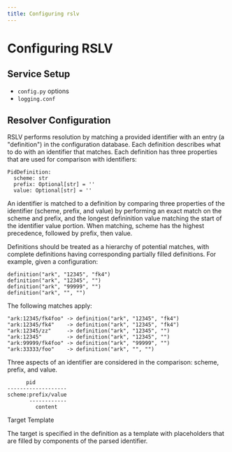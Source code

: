 ```yaml
---
title: Configuring rslv
---
```


# Configuring RSLV

## Service Setup

- `config.py` options
- `logging.conf` 

## Resolver Configuration

RSLV performs resolution by matching a provided identifier with an entry (a "definition") in the configuration database. Each definition describes what to do with an identifier that matches. Each definition has three properties that are used for comparison with identifiers:

```
PidDefinition:
  scheme: str
  prefix: Optional[str] = ''
  value: Optional[str] = ''
```

An identifier is matched to a definition by comparing three properties of the identifier (scheme, prefix, and value) by performing an exact match on the scheme and prefix, and the longest defininition value matching the start of the identifier value portion. When matching, scheme has the highest precedence, followed by prefix, then value.

Definitions should be treated as a hierarchy of potential matches, with complete definitions having corresponding partially filled definitions. For example, given a configuration:

```
definition("ark", "12345", "fk4")
definition("ark", "12345", "")
definition("ark", "99999", "")
definition("ark", "", "")
```

The following matches apply:

```
"ark:12345/fk4foo" -> definition("ark", "12345", "fk4")
"ark:12345/fk4"    -> definition("ark", "12345", "fk4")
"ark:12345/zz"     -> definition("ark", "12345", "")
"ark:12345"        -> definition("ark", "12345", "")
"ark:99999/fk4foo" -> definition("ark", "99999", "")
"ark:33333/foo"    -> definition("ark", "", "")
```

Three aspects of an identifier are considered in the comparison: scheme, prefix, and value.

```
      pid
-------------------
scheme:prefix/value
       ------------
         content
```

Target Template

The target is specified in the definition as a template with placeholders that are filled by components of the parsed identifier.



